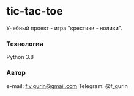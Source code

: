 # tic-tac-toe
Учебный проект - игра "крестики - нолики".

### Технологии
Python 3.8

### Автор
e-mail: f.v.gurin@gmail.com
Telegram: @f_gurin
